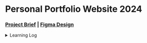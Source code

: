 <!-- markdownlint-disable -->
# Personal Portfolio Website 2024
### [Project Brief](https://docs.google.com/document/d/1xX3JyhCoY1ZcdFDHziUkMAU3QRtyvLnhaLeK502Ml9o/edit?usp=sharing) | [Figma Design](https://www.figma.com/file/vvyBG2wZJKSlHk0ZiEVzrd/Personal-Portfolio-Website-2024?type=design&node-id=5%3A25&mode=design&t=0Yfu1uf0oAzN5K2X-1)

<details>
<summary>Learning Log</summary>
<br>

<details>
  <summary>Project Management</summary>
<br>
  
  - Making a project brief.
  - Separation of concerns to different team member roles.
  - Using GitHub projects more effectively.
    - Separating the backlog into swimlanes based on team member roles.
    - Setting up priority, size, role, and roadmap views.
  - Agile Methodology.
    - Recognizing that project requirements can change over time. Avoid making concrete decisions and always overestimate based on historical data at the start when you know understand the least about the project (Cone of uncertainty).
    - Working in sprints.
    - Avoiding multitasking.
    - The only measure of progress is working software.
    - Let the team make the decisions.

  
  </details>

<details>
  <summary>UI/UX Design</summary>
<br>
  
  - Doing UX research and identifying user groups.
  - Making low-fidelity and high-fidelity wireframes.
  - Gathering inspiration from [UI Patterns](https://ui-patterns.com/), [Tuk](https://tuk.dev/), [Awwards](https://www.awwwards.com/), and [Dribbble](https://dribbble.com/).
  - Using components with properties, variables, styles, and auto layout.
  - Making glassmorphic components.
  - Creating a responsive type scale that integrates tightly with components.
  - Creating a color palette based on standardized tailwind colors.
  - Relying on existing tailwind primitive tokens, and mapping them to semantic tokens for component development.
  - Creating a UI Kit and building components on top of it.
  - Iterating on past designs and coming up with different variations to compare side-by-side.
  - Creating prototypes with hover, click, and scroll interactions.

  </details>

  <details>
  <summary>Front-End Development</summary>
<br>

  - Using [pnpm](https://pnpm.io/) instead of npm or yarn.
  - Setting up [only-allow](https://github.com/supanpanCn/npm-only-allow) to enforce the use of pnpm instead of npm.
  - Adding custom scripts to the package.json.
  - Using TypeScript properly (Primitive types, function types, complex types, union types, type narrowing, object types/interfaces, type extensions, type nesting).
  - Using [Chrome DevTools](https://developer.chrome.com/docs/devtools/) and [React DevTools](https://react.dev/learn/react-developer-tools) for debugging.
  - Building UI components bottom up (or inside out) using [Storybook](https://storybook.js.org/) instead of top down (outside in).

  </details>

  <details>
  <summary>Back-End Development</summary>

    - Setting up GitHub Actions for CI/CD on cloud.
    - Creating modular, reusable actions with the option of skipping e2e tests because they take so long.
    - Caching artifacts between workflow runs with timeouts to save time and resources.
    - Using [Act](https://nektosact.com/) to test GitHub Actions locally which uses the Docker engine.

<br>
    
- Containerizing on Docker.

  </details>

</details>
